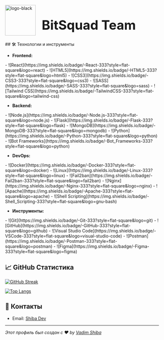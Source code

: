 
<div style="display: flex; align-items: center;">
  <img src="https://i.ibb.co.com/2tf6rmZ/logo-black.png" alt="logo-black" border="0" height="100">
  <h1 style="margin-left: 20px; font-size: 3em;">BitSquad Team</h1>
</div>
## 🛠 Технологии и инструменты

- **Frontend:**
<div style="display: flex; align-items: center; justify-content: center;">
- ![React](https://img.shields.io/badge/-React-333?style=flat-square&logo=react)
- ![HTML5](https://img.shields.io/badge/-HTML5-333?style=flat-square&logo=html5)
- ![CSS3](https://img.shields.io/badge/-CSS3-333?style=flat-square&logo=css3)
- ![SASS](https://img.shields.io/badge/-SASS-333?style=flat-square&logo=sass)
- ![Tailwind CSS](https://img.shields.io/badge/-TailwindCSS-333?style=flat-square&logo=tailwind-css)
</div>

- **Backend:**
<div style="display: flex; align-items: center; justify-content: center; gap: 10px;">
  - ![Node.js](https://img.shields.io/badge/-Node.js-333?style=flat-square&logo=node.js)
  - ![Flask](https://img.shields.io/badge/-Flask-333?style=flat-square&logo=flask)
  - ![MongoDB](https://img.shields.io/badge/-MongoDB-333?style=flat-square&logo=mongodb)
  - ![Python](https://img.shields.io/badge/-Python-333?style=flat-square&logo=python)
  - ![Bot Frameworks](https://img.shields.io/badge/-Bot_Frameworks-333?style=flat-square&logo=python)
</div>

- **DevOps:**
<div style="display: flex; align-items: center; justify-content: center; gap: 10px;">
  - ![Docker](https://img.shields.io/badge/-Docker-333?style=flat-square&logo=docker)
  - ![Linux](https://img.shields.io/badge/-Linux-333?style=flat-square&logo=linux)
  - ![Fail2ban](https://img.shields.io/badge/-Fail2ban-333?style=flat-square&logo=fail2ban)
  - ![Nginx](https://img.shields.io/badge/-Nginx-333?style=flat-square&logo=nginx)
  - ![Apache](https://img.shields.io/badge/-Apache-333?style=flat-square&logo=apache)
  - ![Shell Scripting](https://img.shields.io/badge/-Shell_Scripting-333?style=flat-square&logo=gnu-bash)
</div>

- **Инструменты:**
<div style="display: flex; align-items: center; justify-content: center; gap: 10px;">
  - ![Git](https://img.shields.io/badge/-Git-333?style=flat-square&logo=git)
  - ![GitHub](https://img.shields.io/badge/-GitHub-333?style=flat-square&logo=github)
  - ![Visual Studio Code](https://img.shields.io/badge/-VSCode-333?style=flat-square&logo=visual-studio-code)
  - ![Postman](https://img.shields.io/badge/-Postman-333?style=flat-square&logo=postman)
  - ![Figma](https://img.shields.io/badge/-Figma-333?style=flat-square&logo=figma)

</div>


## 📈 GitHub Статистика

[![GitHub Streak](http://github-readme-streak-stats.herokuapp.com?user=vadimshiba&theme=dark&background=000000)](https://git.io/streak-stats)

[![Top Langs](https://github-readme-stats.vercel.app/api/top-langs/?username=vadimshiba&layout=compact&theme=vision-friendly-dark)](https://github.com/anuraghazra/github-readme-stats)

## 🔗 Контакты

- Email: [Shiba Dev](mailto:vadimshiva@duck.com)


---

_Этот профиль был создан с ❤️ by [Vadim Shiba](https://github.com/vadimshiba)_


